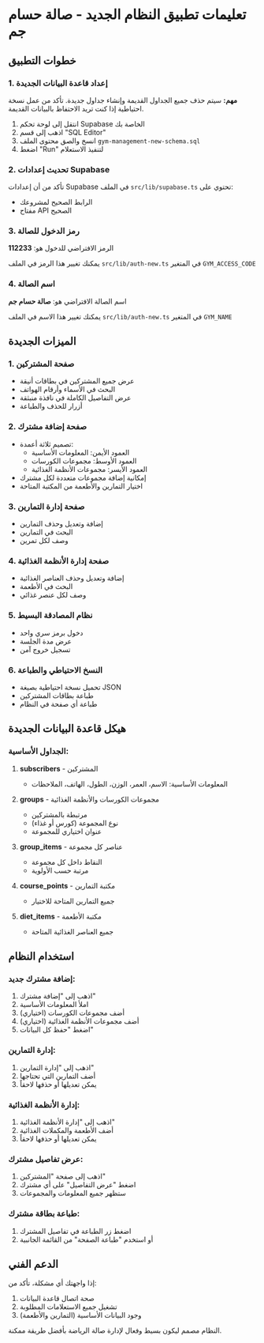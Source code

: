 # تعليمات تطبيق النظام الجديد - صالة حسام جم

## خطوات التطبيق

### 1. إعداد قاعدة البيانات الجديدة

**مهم:** سيتم حذف جميع الجداول القديمة وإنشاء جداول جديدة. تأكد من عمل نسخة احتياطية إذا كنت تريد الاحتفاظ بالبيانات القديمة.

1. انتقل إلى لوحة تحكم Supabase الخاصة بك
2. اذهب إلى قسم "SQL Editor"
3. انسخ والصق محتوى الملف `gym-management-new-schema.sql`
4. اضغط "Run" لتنفيذ الاستعلام

### 2. تحديث إعدادات Supabase

تأكد من أن إعدادات Supabase في الملف `src/lib/supabase.ts` تحتوي على:

- الرابط الصحيح لمشروعك
- مفتاح API الصحيح

### 3. رمز الدخول للصالة

الرمز الافتراضي للدخول هو: **112233**

يمكنك تغيير هذا الرمز في الملف `src/lib/auth-new.ts` في المتغير `GYM_ACCESS_CODE`

### 4. اسم الصالة

اسم الصالة الافتراضي هو: **صالة حسام جم**

يمكنك تغيير هذا الاسم في الملف `src/lib/auth-new.ts` في المتغير `GYM_NAME`

## الميزات الجديدة

### 1. صفحة المشتركين

- عرض جميع المشتركين في بطاقات أنيقة
- البحث في الأسماء وأرقام الهواتف
- عرض التفاصيل الكاملة في نافذة منبثقة
- أزرار للحذف والطباعة

### 2. صفحة إضافة مشترك

- تصميم ثلاثة أعمدة:
  - العمود الأيمن: المعلومات الأساسية
  - العمود الأوسط: مجموعات الكورسات
  - العمود الأيسر: مجموعات الأنظمة الغذائية
- إمكانية إضافة مجموعات متعددة لكل مشترك
- اختيار التمارين والأطعمة من المكتبة المتاحة

### 3. صفحة إدارة التمارين

- إضافة وتعديل وحذف التمارين
- البحث في التمارين
- وصف لكل تمرين

### 4. صفحة إدارة الأنظمة الغذائية

- إضافة وتعديل وحذف العناصر الغذائية
- البحث في الأطعمة
- وصف لكل عنصر غذائي

### 5. نظام المصادقة البسيط

- دخول برمز سري واحد
- عرض مدة الجلسة
- تسجيل خروج آمن

### 6. النسخ الاحتياطي والطباعة

- تحميل نسخة احتياطية بصيغة JSON
- طباعة بطاقات المشتركين
- طباعة أي صفحة في النظام

## هيكل قاعدة البيانات الجديدة

### الجداول الأساسية:

1. **subscribers** - المشتركين

   - المعلومات الأساسية: الاسم، العمر، الوزن، الطول، الهاتف، الملاحظات

2. **groups** - مجموعات الكورسات والأنظمة الغذائية

   - مرتبطة بالمشتركين
   - نوع المجموعة (كورس أو غذاء)
   - عنوان اختياري للمجموعة

3. **group_items** - عناصر كل مجموعة

   - النقاط داخل كل مجموعة
   - مرتبة حسب الأولوية

4. **course_points** - مكتبة التمارين

   - جميع التمارين المتاحة للاختيار

5. **diet_items** - مكتبة الأطعمة
   - جميع العناصر الغذائية المتاحة

## استخدام النظام

### إضافة مشترك جديد:

1. اذهب إلى "إضافة مشترك"
2. املأ المعلومات الأساسية
3. أضف مجموعات الكورسات (اختياري)
4. أضف مجموعات الأنظمة الغذائية (اختياري)
5. اضغط "حفظ كل البيانات"

### إدارة التمارين:

1. اذهب إلى "إدارة التمارين"
2. أضف التمارين التي تحتاجها
3. يمكن تعديلها أو حذفها لاحقاً

### إدارة الأنظمة الغذائية:

1. اذهب إلى "إدارة الأنظمة الغذائية"
2. أضف الأطعمة والمكملات الغذائية
3. يمكن تعديلها أو حذفها لاحقاً

### عرض تفاصيل مشترك:

1. اذهب إلى صفحة "المشتركين"
2. اضغط "عرض التفاصيل" على أي مشترك
3. ستظهر جميع المعلومات والمجموعات

### طباعة بطاقة مشترك:

1. اضغط زر الطباعة في تفاصيل المشترك
2. أو استخدم "طباعة الصفحة" من القائمة الجانبية

## الدعم الفني

إذا واجهتك أي مشكلة، تأكد من:

1. صحة اتصال قاعدة البيانات
2. تشغيل جميع الاستعلامات المطلوبة
3. وجود البيانات الأساسية (التمارين والأطعمة)

النظام مصمم ليكون بسيط وفعال لإدارة صالة الرياضة بأفضل طريقة ممكنة.
